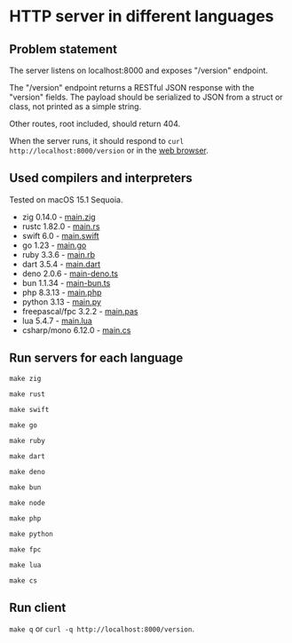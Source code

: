 # HTTP server in different languages

## Problem statement

The server listens on localhost:8000 and exposes "/version" endpoint.

The "/version" endpoint returns a RESTful JSON response with the "version" fields. The payload should be serialized to JSON from a struct or class, not printed as a simple string.

Other routes, root included, should return 404.

When the server runs, it should respond to `curl http://localhost:8000/version`
or in the [web browser](http://localhost:8000/version).

## Used compilers and interpreters

Tested on macOS 15.1 Sequoia.

- zig 0.14.0 - [main.zig](./main.zig)
- rustc 1.82.0 - [main.rs](./main.rs)
- swift 6.0 - [main.swift](./main.swift)
- go 1.23 - [main.go](./main.go)
- ruby 3.3.6 - [main.rb](./main.rb)
- dart 3.5.4 - [main.dart](./main.dart)
- deno 2.0.6 - [main-deno.ts](./main-deno.ts)
- bun 1.1.34 - [main-bun.ts](./main-bun.ts)
- php 8.3.13 - [main.php](./main.php)
- python 3.13 - [main.py](./main.py)
- freepascal/fpc 3.2.2 - [main.pas](./main.pas)
- lua 5.4.7 - [main.lua](./main.lua)
- csharp/mono 6.12.0 - [main.cs](./main.cs)

## Run servers for each language

`make zig`

`make rust`

`make swift`

`make go`

`make ruby`

`make dart`

`make deno`

`make bun`

`make node`

`make php`

`make python`

`make fpc`

`make lua`

`make cs`

## Run client

`make q` or `curl -q http://localhost:8000/version`.
